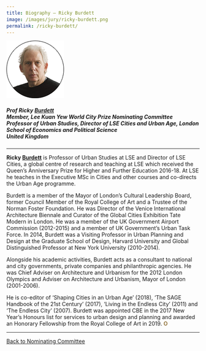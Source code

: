 ```yaml
---
title: Biography — Ricky Burdett
image: /images/jury/ricky-burdett.png
permalink: /ricky-burdett/
---
```


<div style="width:150px"><img src="/images/jury/ricky-burdett.png" alt="Ricky Burdett" /></div>

##### **Prof Ricky <u>Burdett</u>** <br> Member, Lee Kuan Yew World City Prize Nominating Committee <br> Professor of Urban Studies, Director of LSE Cities and Urban Age, London School of Economics and Political Science <br> United Kingdom

---

**Ricky <u>Burdett</u>** is Professor of Urban Studies at LSE and Director of LSE Cities, a global centre of research and teaching at LSE which received the Queen’s Anniversary Prize for Higher and Further Education 2016-18. At LSE he teaches in the Executive MSc in Cities and other courses and co-directs the Urban Age programme. 

Burdett is a member of the Mayor of London’s Cultural Leadership Board, former Council Member of the Royal College of Art and a Trustee of the Norman Foster Foundation. He was Director of the Venice International Architecture Biennale and Curator of the Global Cities Exhibition Tate Modern in London. He was a member of the UK Government Airport Commission (2012-2015) and a member of UK Government’s Urban Task Force. In 2014, Burdett was a Visiting Professor in Urban Planning and Design at the Graduate School of Design, Harvard University and Global Distinguished Professor at New York University (2010-2014). 

Alongside his academic activities, Burdett acts as a consultant to national and city governments, private companies and philanthropic agencies. He was Chief Adviser on Architecture and Urbanism for the 2012 London Olympics and Adviser on Architecture and Urbanism, Mayor of London (2001-2006). 

He is co-editor of ‘Shaping Cities in an Urban Age’ (2018), ‘The SAGE Handbook of the 21st Century’ (2017), ‘Living in the Endless City’ (2011) and ‘The Endless City’ (2007). Burdett was appointed CBE in the 2017 New Year’s Honours list for services to urban design and planning and awarded an Honorary Fellowship from the Royal College of Art in 2019. **<font color="#967942">O</font>**

---

[Back to Nominating Committee](/nominating-committee/)
